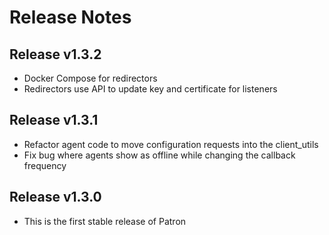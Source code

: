 # Release Notes

## Release v1.3.2
* Docker Compose for redirectors
* Redirectors use API to update key and certificate for listeners

## Release v1.3.1
* Refactor agent code to move configuration requests into the client_utils
* Fix bug where agents show as offline while changing the callback frequency

## Release v1.3.0
* This is the first stable release of Patron